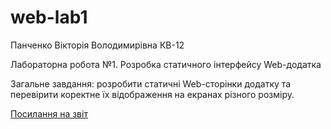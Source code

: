 # web-lab1
Панченко Вікторія Володимирівна КВ-12

Лабораторна робота №1. Розробка статичного інтерфейсу Web-додатка

Загальне завдання: розробити статичні Web-сторінки додатку та перевірити коректне їх відображення на екранах різного розміру.

[Посилання на звіт](https://docs.google.com/document/d/1Y9yZCNWTtgpzS4dpz4J2n0WNa5AHB_pOhKAE3JJPi8g/edit?usp=drive_link)
